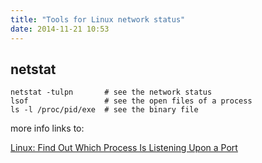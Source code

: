 ```yaml
---
title: "Tools for Linux network status"
date: 2014-11-21 10:53
---
```



## netstat

```shell
netstat -tulpn       # see the network status
lsof                 # see the open files of a process
ls -l /proc/pid/exe  # see the binary file

```

more info links to:

[Linux: Find Out Which Process Is Listening Upon a Port](http://www.cyberciti.biz/faq/what-process-has-open-linux-port/)
